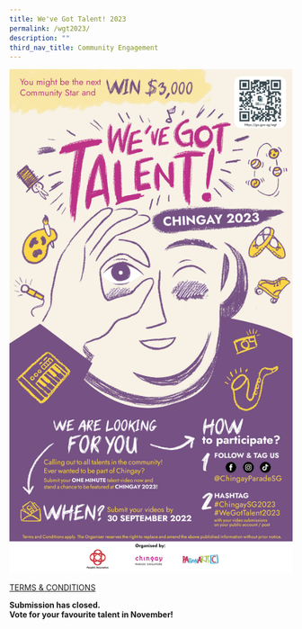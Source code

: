 ```yaml
---
title: We've Got Talent! 2023
permalink: /wgt2023/
description: ""
third_nav_title: Community Engagement
---
```

![](/images/whats-on/WGT2023.jpg)



[TERMS & CONDITIONS](/files/whats-on/Chingay%202023%20We%20Got%20Talent_Terms%20and%20Conditions_Final_14Jul22.pdf)

**Submission has closed. <br>
Vote for your favourite talent in November!**